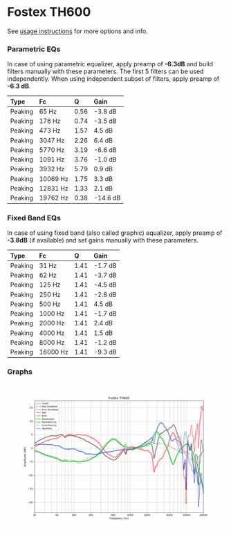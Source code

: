 # Fostex TH600
See [usage instructions](https://github.com/jaakkopasanen/AutoEq#usage) for more options and info.

### Parametric EQs
In case of using parametric equalizer, apply preamp of **-6.3dB** and build filters manually
with these parameters. The first 5 filters can be used independently.
When using independent subset of filters, apply preamp of **-6.3 dB**.

| Type    | Fc       |    Q | Gain     |
|:--------|:---------|:-----|:---------|
| Peaking | 65 Hz    | 0.56 | -3.8 dB  |
| Peaking | 176 Hz   | 0.74 | -3.5 dB  |
| Peaking | 473 Hz   | 1.57 | 4.5 dB   |
| Peaking | 3047 Hz  | 2.26 | 6.4 dB   |
| Peaking | 5770 Hz  | 3.19 | -6.6 dB  |
| Peaking | 1091 Hz  | 3.76 | -1.0 dB  |
| Peaking | 3932 Hz  | 5.79 | 0.9 dB   |
| Peaking | 10069 Hz | 1.75 | 3.3 dB   |
| Peaking | 12831 Hz | 1.33 | 2.1 dB   |
| Peaking | 19762 Hz | 0.38 | -14.6 dB |

### Fixed Band EQs
In case of using fixed band (also called graphic) equalizer, apply preamp of **-3.8dB**
(if available) and set gains manually with these parameters.

| Type    | Fc       |    Q | Gain    |
|:--------|:---------|:-----|:--------|
| Peaking | 31 Hz    | 1.41 | -1.7 dB |
| Peaking | 62 Hz    | 1.41 | -3.7 dB |
| Peaking | 125 Hz   | 1.41 | -4.5 dB |
| Peaking | 250 Hz   | 1.41 | -2.8 dB |
| Peaking | 500 Hz   | 1.41 | 4.5 dB  |
| Peaking | 1000 Hz  | 1.41 | -1.7 dB |
| Peaking | 2000 Hz  | 1.41 | 2.4 dB  |
| Peaking | 4000 Hz  | 1.41 | 1.5 dB  |
| Peaking | 8000 Hz  | 1.41 | -1.2 dB |
| Peaking | 16000 Hz | 1.41 | -9.3 dB |

### Graphs
![](./Fostex%20TH600.png)